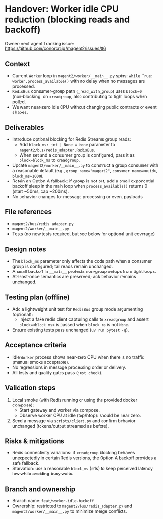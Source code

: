 # Handover: Worker idle CPU reduction (blocking reads and backoff)

Owner: next agent
Tracking issue: <https://github.com/conorcraig/magent2/issues/86>

## Context

- Current `Worker` loop in `magent2/worker/__main__.py` spins: `while True: worker.process_available()` with no delay when no messages are processed.
- `RedisBus` consumer-group path (`_read_with_group`) uses `block=0` (non‑blocking) on `xreadgroup`, also contributing to tight loops when polled.
- We want near‑zero idle CPU without changing public contracts or event shapes.

## Deliverables

- Introduce optional blocking for Redis Streams group reads:
  - Add `block_ms: int | None = None` parameter to `magent2/bus/redis_adapter.RedisBus`.
  - When set and a consumer group is configured, pass it as `block=block_ms` to `xreadgroup`.
- Update `magent2/worker/__main__.py` to construct a group consumer with a reasonable default (e.g., `group_name="magent2"`, `consumer_name=<uuid>`, `block_ms≈1000`).
- Retain an Option A fallback: if group is not set, add a small exponential backoff sleep in the main loop when `process_available()` returns 0 (start ~50ms, cap ~200ms).
- No behavior changes for message processing or event payloads.

## File references

- `magent2/bus/redis_adapter.py`
- `magent2/worker/__main__.py`
- Tests (no new tests required, but see below for optional unit coverage)

## Design notes

- The `block_ms` parameter only affects the code path when a consumer group is configured; tail reads remain unchanged.
- A small backoff in `__main__` protects non‑group setups from tight loops.
- At‑least‑once semantics are preserved; ack behavior remains unchanged.

## Testing plan (offline)

- Add a lightweight unit test for `RedisBus` group mode argumenting (optional):
  - Inject a fake redis client capturing calls to `xreadgroup` and assert `block=<block_ms>` is passed when `block_ms` is not `None`.
- Ensure existing tests pass unchanged (`uv run pytest -q`).

## Acceptance criteria

- Idle `Worker` process shows near‑zero CPU when there is no traffic (manual smoke acceptable).
- No regressions in message processing order or delivery.
- All tests and quality gates pass (`just check`).

## Validation steps

1) Local smoke (with Redis running or using the provided docker compose):
   - Start gateway and worker via compose.
   - Observe worker CPU at idle (top/htop): should be near zero.
2) Send a message via `scripts/client.py` and confirm behavior unchanged (tokens/output streamed as before).

## Risks & mitigations

- Redis connectivity variations: if `xreadgroup` blocking behaves unexpectedly in certain Redis versions, the Option A backoff provides a safe fallback.
- Starvation: use a reasonable `block_ms` (≈1s) to keep perceived latency low while avoiding busy waits.

## Branch and ownership

- Branch name: `feat/worker-idle-backoff`
- Ownership: restricted to `magent2/bus/redis_adapter.py` and `magent2/worker/__main__.py` to minimize merge conflicts.
